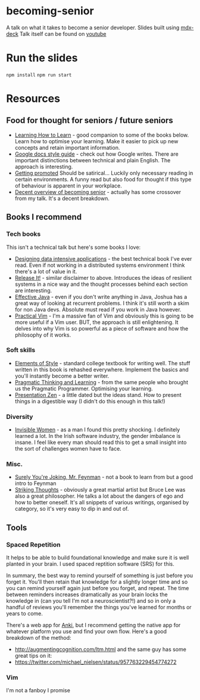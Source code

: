 # becoming-senior
A talk on what it takes to become a senior developer. Slides built using [mdx-deck](https://github.com/jxnblk/mdx-deck)
Talk itself can be found on [youtube](https://youtu.be/rIzO7HdgiWs)


# Run the slides
`npm install`
`npm run start`

# Resources
## Food for thought for seniors / future seniors
- [Learning How to Learn](https://www.coursera.org/learn/learning-how-to-learn) - good companion to some of the books below. Learn how to optimise your learning. Make it easier to pick up new concepts and retain important information.
- [Google docs style guide](https://developers.google.com/style) - check out how Google writes. There are important distinctions between technical and plain English. The approach is interesting.
- [Getting promoted](https://defmacro.substack.com/p/how-to-get-promoted) Should be satirical... Luckily only necessary reading in certain environments. A funny read but also food for thought if this type of behaviour is apparent in your workplace. 
- [Decent overview of becoming senior](https://neilkakkar.com/things-I-learned-to-become-a-senior-software-engineer.html) - actually has some crossover from my talk. It's a decent breakdown.

## Books I recommend
### Tech books
This isn't a technical talk but here's some books I love:
- [Designing data intensive applications](https://www.goodreads.com/book/show/23463279-designing-data-intensive-applications) - the best technical book I've ever read. Even if not working in a distributed systems environment I think there's a lot of value in it.
- [Release It!](https://www.goodreads.com/book/show/1069827.Release_It_) - similar disclaimer to above. Introduces the ideas of resilient systems in a nice way and the thought processes behind each section are interesting.
- [Effective Java](https://www.goodreads.com/book/show/34927404-effective-java) - even if you don't write anything in Java, Joshua has a great way of looking at recurrent problems. I think it's still worth a skim for non Java devs. Absolute must read if you work in Java however.
- [Practical Vim](https://www.goodreads.com/book/show/13607232-practical-vim) - I'm a massive fan of Vim and obviously this is going to be more useful if a Vim user. BUT, the approach is still enlightening. It delves into why Vim is so powerful as a piece of software and how the philosophy of it works.

### Soft skills
- [Elements of Style](https://www.goodreads.com/book/show/33514.The_Elements_of_Style) - standard college textbook for writing well. The stuff written in this book is rehashed everywhere. Implement the basics and you'll instantly become a better writer.
- [Pragmatic Thinking and Learning](https://www.goodreads.com/book/show/3063393-pragmatic-thinking-and-learning) - from the same people who brought us the Pragmatic Programmer. Optimising your learning.
- [Presentation Zen](https://www.goodreads.com/book/show/1908456.Presentation_Zen) - a little dated but the ideas stand. How to present things in a digestible way (I didn't do this enough in this talk!)

### Diversity
- [Invisible Women](https://www.goodreads.com/book/show/41104077-invisible-women) - as a man I found this pretty shocking. I definitely learned a lot. In the Irish software industry, the gender imbalance is insane. I feel like every man should read this to get a small insight into the sort of challenges women have to face.

### Misc.
- [Surely You're Joking, Mr. Feynman](https://www.goodreads.com/book/show/35167685-surely-you-re-joking-mr-feynman) - not a book to learn from but a good intro to Feynman
- [Striking Thoughts](https://www.goodreads.com/book/show/259311.Striking_Thoughts) - obviously a great martial artist but Bruce Lee was also a great philosopher. He talks a lot about the dangers of ego and how to better oneself. It's all snippets of various writings, organised by category, so it's very easy to dip in and out of.


## Tools
### Spaced Repetition
It helps to be able to build foundational knowledge and make sure it is well planted in your brain. I used spaced reptition software (SRS) for this. 

In summary, the best way to remind yourself of something is just before you forget it. You'll then retain that knowledge for a slightly longer time and so you can remind yourself again just before you forget, and repeat. The time between reminders increases dramatically as your brain locks the knowledge in (can you tell I'm not a neuroscientist?!) and so in only a handful of reviews you'll remember the things you've learned for months or years to come.

There's a web app for [Anki](https://ankiweb.net/about), but I recommend getting the native app for whatever platform you use and find your own flow.
Here's a good breakdown of the method:
- http://augmentingcognition.com/ltm.html
and the same guy has some great tips on it:
- https://twitter.com/michael_nielsen/status/957763229454774272
### Vim
I'm not a fanboy I promise
